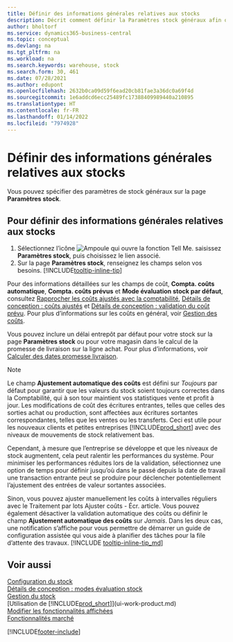 ```yaml
---
title: Définir des informations générales relatives aux stocks
description: Décrit comment définir la Paramètres stock généraux afin que vous puissiez gérer votre entrepôt et votre stock.
author: bholtorf
ms.service: dynamics365-business-central
ms.topic: conceptual
ms.devlang: na
ms.tgt_pltfrm: na
ms.workload: na
ms.search.keywords: warehouse, stock
ms.search.form: 30, 461
ms.date: 07/28/2021
ms.author: edupont
ms.openlocfilehash: 2632b0ca09d59f6ead20cb81fae3a36dc0a69f4d
ms.sourcegitcommit: 1e6addcd6ecc25489fc17388409989440a210895
ms.translationtype: HT
ms.contentlocale: fr-FR
ms.lasthandoff: 01/14/2022
ms.locfileid: "7974928"
---
```

# <a name="set-up-general-inventory-information"></a>Définir des informations générales relatives aux stocks

Vous pouvez spécifier des paramètres de stock généraux sur la page **Paramètres stock**.

## <a name="to-set-up-general-inventory-information"></a>Pour définir des informations générales relatives aux stocks

1. Sélectionnez l’icône ![Ampoule qui ouvre la fonction Tell Me.](media/ui-search/search_small.png "Dites-moi ce que vous voulez faire") saisissez **Paramètres stock**, puis choisissez le lien associé.
2. Sur la page **Paramètres stock**, renseignez les champs selon vos besoins. [!INCLUDE[tooltip-inline-tip](includes/tooltip-inline-tip_md.md)]

Pour des informations détaillées sur les champs de coût, **Compta. coûts automatique**, **Compta. coûts prévus** et **Mode évaluation stock par défaut**, consultez [Rapprocher les coûts ajustés avec la comptabilité](finance-how-to-post-inventory-costs-to-the-general-ledger.md), [Détails de conception : coûts ajustés](design-details-inventory-costing.md) et [Détails de conception : validation du coût prévu](design-details-expected-cost-posting.md). Pour plus d’informations sur les coûts en général, voir [Gestion des coûts](finance-manage-inventory-costs.md).  

Vous pouvez inclure un délai entrepôt par défaut pour votre stock sur la page **Paramètres stock** ou pour votre magasin dans le calcul de la promesse de livraison sur la ligne achat. Pour plus d’informations, voir [Calculer des dates promesse livraison](sales-how-to-calculate-order-promising-dates.md).  

> [!NOTE]
> Le champ **Ajustement automatique des coûts** est défini sur *Toujours* par défaut pour garantir que les valeurs du stock soient toujours correctes dans la Comptabilité, qui à son tour maintient vos statistiques vente et profit à jour. Les modifications de coût des écritures entrantes, telles que celles des sorties achat ou production, sont affectées aux écritures sortantes correspondantes, telles que les ventes ou les transferts. Ceci est utile pour les nouveaux clients et petites entreprises [!INCLUDE[prod_short](includes/prod_short.md)] avec des niveaux de mouvements de stock relativement bas.
>
> Cependant, à mesure que l’entreprise se développe et que les niveaux de stock augmentent, cela peut ralentir les performances du système. Pour minimiser les performances réduites lors de la validation, sélectionnez une option de temps pour définir jusqu’où dans le passé depuis la date de travail une transaction entrante peut se produire pour déclencher potentiellement l’ajustement des entrées de valeur sortantes associées.
>
> Sinon, vous pouvez ajuster manuellement les coûts à intervalles réguliers avec le Traitement par lots Ajuster coûts - Écr. article. Vous pouvez également désactiver la validation automatique des coûts ou définir le champ **Ajustement automatique des coûts** sur *Jamais*. Dans les deux cas, une notification s’affiche pour vous permettre de démarrer un guide de configuration assistée qui vous aide à planifier des tâches pour la file d’attente des travaux. [!INCLUDE [tooltip-inline-tip_md](includes/tooltip-inline-tip_md.md)]

## <a name="see-also"></a>Voir aussi

[Configuration du stock](inventory-setup-inventory.md)  
[Détails de conception : modes évaluation stock](design-details-costing-methods.md)  
[Gestion du stock](inventory-manage-inventory.md)  
[Utilisation de [!INCLUDE[prod_short](includes/prod_short.md)]](ui-work-product.md)  
[Modifier les fonctionnalités affichées](ui-experiences.md)  
[Fonctionnalités marché](ui-across-business-areas.md)  


[!INCLUDE[footer-include](includes/footer-banner.md)]